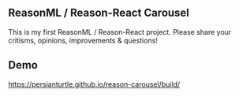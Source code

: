 ## ReasonML / Reason-React Carousel

This is my first ReasonML / Reason-React project. Please share your critisms, opinions, improvements & questions!

## Demo

https://persianturtle.github.io/reason-carousel/build/
